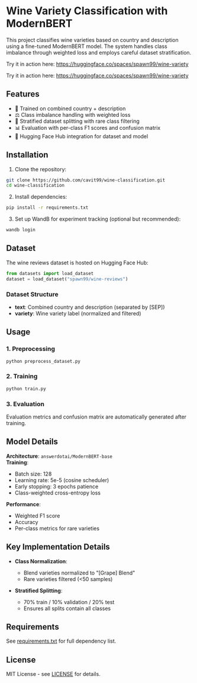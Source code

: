 # Wine Variety Classification with ModernBERT

This project classifies wine varieties based on country and description using a fine-tuned ModernBERT model. The system handles class imbalance through weighted loss and employs careful dataset stratification.

Try it in action here: https://huggingface.co/spaces/spawn99/wine-variety

Try it in action here: https://huggingface.co/spaces/spawn99/wine-variety

## Features

- 🍷 Trained on combined country + description
- ⚖️ Class imbalance handling with weighted loss
- 🧪 Stratified dataset splitting with rare class filtering
- 📊 Evaluation with per-class F1 scores and confusion matrix
- 🤗 Hugging Face Hub integration for dataset and model

## Installation

1. Clone the repository:
```bash
git clone https://github.com/cavit99/wine-classification.git
cd wine-classification
```

2. Install dependencies:
```bash
pip install -r requirements.txt
```

3. Set up WandB for experiment tracking (optional but recommended):
```bash
wandb login
```

## Dataset

The wine reviews dataset is hosted on Hugging Face Hub:
```python
from datasets import load_dataset
dataset = load_dataset("spawn99/wine-reviews")
```

### Dataset Structure
- **text**: Combined country and description (separated by [SEP])
- **variety**: Wine variety label (normalized and filtered)

## Usage

### 1. Preprocessing
```bash
python preprocess_dataset.py
```

### 2. Training
```bash
python train.py
```

### 3. Evaluation
Evaluation metrics and confusion matrix are automatically generated after training.

## Model Details

**Architecture**: `answerdotai/ModernBERT-base`  
**Training**:
- Batch size: 128
- Learning rate: 5e-5 (cosine scheduler)
- Early stopping: 3 epochs patience
- Class-weighted cross-entropy loss

**Performance**:
- Weighted F1 score
- Accuracy
- Per-class metrics for rare varieties

## Key Implementation Details

- **Class Normalization**:
  - Blend varieties normalized to "[Grape] Blend"
  - Rare varieties filtered (<50 samples)
  
- **Stratified Splitting**:
  - 70% train / 10% validation / 20% test
  - Ensures all splits contain all classes

## Requirements

See [requirements.txt](requirements.txt) for full dependency list.

## License

MIT License - see [LICENSE](LICENSE) for details.
